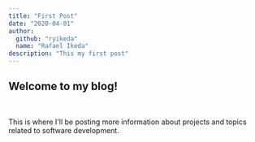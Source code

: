 ```yaml
---
title: "First Post"
date: "2020-04-01"
author:
  github: "ryikeda"
  name: "Rafael Ikeda"
description: "This my first post"
---
```


## Welcome to my blog!

<br/>

This is where I'll be posting more information about projects and topics related to software development.
